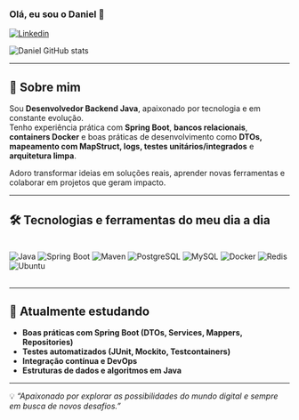 ### Olá, eu sou o Daniel 👋

[![Linkedin](https://img.shields.io/badge/LinkedIn-0077B5?style=for-the-badge&logo=linkedin&logoColor=white)](https://www.linkedin.com/in/daniel-souza-9b14b0222/)

![Daniel GitHub stats](https://github-readme-stats.vercel.app/api?username=DanielSouzzz&show_icons=true&theme=radical)

---

## 🚀 Sobre mim  
Sou **Desenvolvedor Backend Java**, apaixonado por tecnologia e em constante evolução.  
Tenho experiência prática com **Spring Boot**, **bancos relacionais**, **containers Docker** e boas práticas de desenvolvimento como **DTOs, mapeamento com MapStruct, logs, testes unitários/integrados** e **arquitetura limpa**.  

Adoro transformar ideias em soluções reais, aprender novas ferramentas e colaborar em projetos que geram impacto.  

---

## 🛠️ Tecnologias e ferramentas do meu dia a dia
<div style="display: inline_block"><br/>
  <img align="center" alt="Java" src="https://img.shields.io/badge/Java-ED8B00?style=for-the-badge&logo=openjdk&logoColor=white" />
  <img align="center" alt="Spring Boot" src="https://img.shields.io/badge/Spring%20Boot-6DB33F?style=for-the-badge&logo=springboot&logoColor=white" />
  <img align="center" alt="Maven" src="https://img.shields.io/badge/Maven-C71A36?style=for-the-badge&logo=apachemaven&logoColor=white" />
  <img align="center" alt="PostgreSQL" src="https://img.shields.io/badge/PostgreSQL-316192?style=for-the-badge&logo=postgresql&logoColor=white" />
  <img align="center" alt="MySQL" src="https://img.shields.io/badge/MySQL-005C84?style=for-the-badge&logo=mysql&logoColor=white" />
  <img align="center" alt="Docker" src="https://img.shields.io/badge/Docker-2496ED?style=for-the-badge&logo=docker&logoColor=white" />
  <img align="center" alt="Redis" src="https://img.shields.io/badge/Redis-DC382D?style=for-the-badge&logo=redis&logoColor=white" />
  <img align="center" alt="Ubuntu" src="https://img.shields.io/badge/Ubuntu-E95420?style=for-the-badge&logo=ubuntu&logoColor=white" />
</div><br/>

---

## 🌱 Atualmente estudando
- **Boas práticas com Spring Boot (DTOs, Services, Mappers, Repositories)**  
- **Testes automatizados (JUnit, Mockito, Testcontainers)**  
- **Integração contínua e DevOps**  
- **Estruturas de dados e algoritmos em Java**  

---

💡 _“Apaixonado por explorar as possibilidades do mundo digital e sempre em busca de novos desafios.”_
